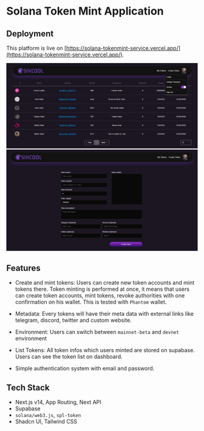 # Solana Token Mint Application

## Deployment

This platform is live on [https://solana-tokenmint-service.vercel.app/](https://solana-tokenmint-service.vercel.app/).

![](public/dashboard.png)
![](public/create.png)

## Features

* Create and mint tokens: Users can create new token accounts and mint tokens there. Token minting is performed at once, it means that users can create token accounts, mint tokens, revoke authorities with one confirmation on his wallet. This is tested with `Phantom` wallet.

* Metadata: Every tokens will have their meta data with external links like telegram, discord, twitter and custom website.

* Environment: Users can switch between `mainnet-beta` and `devnet` environment

* List Tokens: All token infos which users minted are stored on supabase. Users can see the token list on dashboard.

* Simple authentication system with email and password.

## Tech Stack

* Next.js v14, App Routing, Next API
* Supabase
* `solana/web3.js`, `spl-token`
* Shadcn UI, Tailwind CSS
